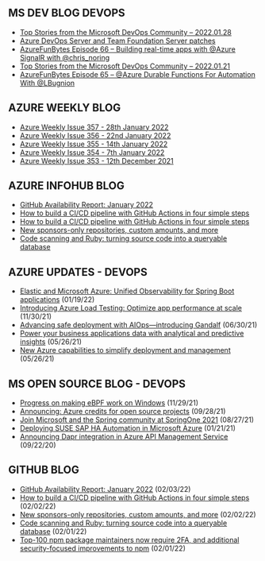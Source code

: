 ## MS DEV BLOG DEVOPS 

<!-- DEVBLOGDEVOPS:START -->
- [Top Stories from the Microsoft DevOps Community – 2022.01.28](https://devblogs.microsoft.com/devops/top-stories-from-the-microsoft-devops-community-2022-01-28/)
- [Azure DevOps Server and Team Foundation Server patches](https://devblogs.microsoft.com/devops/azure-devops-server-and-team-foundation-server-patches/)
- [AzureFunBytes Episode 66 – Building real-time apps with @Azure SignalR with @chris_noring](https://devblogs.microsoft.com/devops/azurefunbytes-episode-66-building-real-time-apps-with-azure-signalr-with-chris_noring/)
- [Top Stories from the Microsoft DevOps Community – 2022.01.21](https://devblogs.microsoft.com/devops/top-stories-from-the-microsoft-devops-community-2022-01-21/)
- [AzureFunBytes Episode 65 – @Azure Durable Functions For Automation With @LBugnion](https://devblogs.microsoft.com/devops/azurefunbytes-episode-65-azure-durable-functions-for-automation-with-lbugnion/)
<!-- DEVBLOGDEVOPS:END -->


## AZURE WEEKLY BLOG

<!-- AZUREWEEKLY:START -->
- [Azure Weekly Issue 357 - 28th January 2022](https://azureweekly.info/issue-357.html)
- [Azure Weekly Issue 356 - 22nd January 2022](https://azureweekly.info/issue-356.html)
- [Azure Weekly Issue 355 - 14th January 2022](https://azureweekly.info/issue-355.html)
- [Azure Weekly Issue 354 - 7th January 2022](https://azureweekly.info/issue-354.html)
- [Azure Weekly Issue 353 - 12th December 2021](https://azureweekly.info/issue-353.html)
<!-- AZUREWEEKLY:END -->

## AZURE INFOHUB BLOG 

<!-- AZUREINFOHUB:START -->
- [GitHub Availability Report: January 2022](https://github.blog/2022-02-02-github-availability-report-january-2022/)
- [How to build a CI/CD pipeline with GitHub Actions in four simple steps](https://github.blog/2022-02-02-build-ci-cd-pipeline-github-actions-four-steps/)
- [How to build a CI/CD pipeline with GitHub Actions in four simple steps](https://github.blog/2022-02-02-build-ci-cd-pipeline-github-actions-four-steps/)
- [New sponsors-only repositories, custom amounts, and more](https://github.blog/2022-02-02-new-sponsors-only-repositories-custom-amounts-and-more/)
- [Code scanning and Ruby: turning source code into a queryable database](https://github.blog/2022-02-01-code-scanning-and-ruby-turning-source-code-into-a-queryable-database/)
<!-- AZUREINFOHUB:END -->


## AZURE UPDATES - DEVOPS 

<!-- AZUREUPDATES:START -->

 - [Elastic and Microsoft Azure: Unified Observability for Spring Boot applications](https://azure.microsoft.com/blog/elastic-and-microsoft-azure-unified-observability-for-spring-boot-applications/) (01/19/22)
 - [Introducing Azure Load Testing: Optimize app performance at scale](https://azure.microsoft.com/blog/introducing-azure-load-testing-optimize-app-performance-at-scale/) (11/30/21)
 - [Advancing safe deployment with AIOps—introducing Gandalf](https://azure.microsoft.com/blog/advancing-safe-deployment-with-aiops-introducing-gandalf/) (06/30/21)
 - [Power your business applications data with analytical and predictive insights](https://azure.microsoft.com/blog/power-your-business-applications-data-with-analytical-and-predictive-insights/) (05/26/21)
 - [New Azure capabilities to simplify deployment and management](https://azure.microsoft.com/blog/new-azure-capabilities-to-simplify-deployment-and-management/) (05/26/21)
<!-- AZUREUPDATES:END -->


## MS OPEN SOURCE BLOG - DEVOPS 

<!-- MSOPENSOURCEBLOG:START -->

 - [Progress on making eBPF work on Windows](https://cloudblogs.microsoft.com/opensource/2021/11/29/progress-on-making-ebpf-work-on-windows/) (11/29/21)
 - [Announcing: Azure credits for open source projects](https://cloudblogs.microsoft.com/opensource/2021/09/28/announcing-azure-credits-for-open-source-projects/) (09/28/21)
 - [Join Microsoft and the Spring community at SpringOne 2021](https://cloudblogs.microsoft.com/opensource/2021/08/27/join-microsoft-and-the-spring-community-at-springone-2021/) (08/27/21)
 - [Deploying SUSE SAP HA Automation in Microsoft Azure](https://cloudblogs.microsoft.com/opensource/2021/01/21/deploying-suse-sap-ha-automation-in-microsoft-azure/) (01/21/21)
 - [Announcing Dapr integration in Azure API Management Service](https://cloudblogs.microsoft.com/opensource/2020/09/22/announcing-dapr-integration-azure-api-management-service-apim/) (09/22/20)
<!-- MSOPENSOURCEBLOG:END -->


## GITHUB BLOG


<!-- GITHUB:START -->

 - [GitHub Availability Report: January 2022](https://github.blog/2022-02-02-github-availability-report-january-2022/) (02/03/22)
 - [How to build a CI/CD pipeline with GitHub Actions in four simple steps](https://github.blog/2022-02-02-build-ci-cd-pipeline-github-actions-four-steps/) (02/02/22)
 - [New sponsors-only repositories, custom amounts, and more](https://github.blog/2022-02-02-new-sponsors-only-repositories-custom-amounts-and-more/) (02/02/22)
 - [Code scanning and Ruby: turning source code into a queryable database](https://github.blog/2022-02-01-code-scanning-and-ruby-turning-source-code-into-a-queryable-database/) (02/01/22)
 - [Top-100 npm package maintainers now require 2FA, and additional security-focused improvements to npm](https://github.blog/2022-02-01-top-100-npm-package-maintainers-require-2fa-additional-security/) (02/01/22)
<!-- GITHUB:END -->
